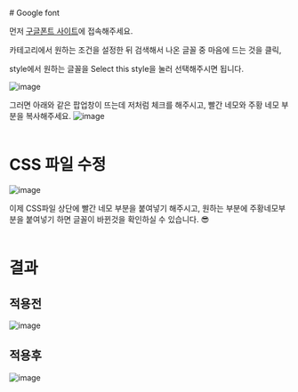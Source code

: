 <br/>
# Google font

먼저 [구글폰트 사이트](https://fonts.google.com/)에 접속해주세요. 

카테고리에서 원하는 조건을 설정한 뒤 검색해서 나온 글꼴 중 마음에 드는 것을 클릭, 

style에서 원하는 글꼴을 Select this style을 눌러 선택해주시면 됩니다.

![image](https://user-images.githubusercontent.com/79133602/135631133-3fa59be1-1d55-4e38-ba4e-8278501cb1d3.png)

그러면 아래와 같은 팝업창이 뜨는데 저처럼 체크를 해주시고, 빨간 네모와 주황 네모 부분을 복사해주세요.
![image](https://user-images.githubusercontent.com/79133602/135631567-fde90806-f98f-4027-9a80-d3e989affb80.png)
<br/><br/>

# CSS 파일 수정

![image](https://user-images.githubusercontent.com/79133602/135631691-3e98a5a2-2eb5-489e-aaf3-b386156c1a19.png)

이제 CSS파일 상단에 빨간 네모 부분을 붙여넣기 해주시고, 원하는 부분에 주황네모부분을 붙여넣기 하면 글꼴이 바뀐것을 확인하실 수 있습니다. 😎
<br/><br/>

# 결과

## 적용전

![image](https://user-images.githubusercontent.com/79133602/135630671-fe1a6a40-fb60-416e-bb54-925ec0daf245.png)

## 적용후

![image](https://user-images.githubusercontent.com/79133602/135630859-1c04787a-bf20-4ad2-bc03-04739dfb56dc.png)